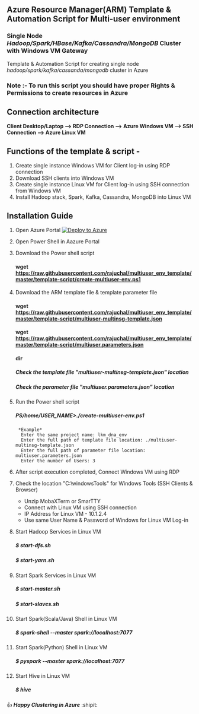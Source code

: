 ##  Azure Resource Manager(ARM) Template & Automation Script for Multi-user environment
###  Single Node _Hadoop/Spark/HBase/Kafka/Cassandra/MongoDB_ Cluster with Windows VM Gateway

Template & Automation Script for creating single node _hadoop/spark/kafka/cassanda/mongodb_ cluster in Azure

### Note :- To run this script you should have proper Rights & Permissions to create resources in Azure 

## Connection architecture

**Client Desktop/Laptop --> RDP Connection --> Azure Windows VM --> SSH Connection --> Azure Linux VM**

## Functions of the template & script -
1. Create single instance Windows VM for Client log-in using RDP connection
2. Download SSH clients into Windows VM
3. Create single instance Linux VM for Client log-in using SSH connection from Windows VM
4. Install Hadoop stack, Spark, Kafka, Cassandra, MongoDB into Linux VM

## Installation Guide

1. Open Azure Portal   [![Deploy to Azure](https://aka.ms/deploytoazurebutton)](https://portal.azure.com/)

2. Open Power Shell in Aazure Portal
3. Download the Power shell script 

    #### wget https://raw.githubusercontent.com/rajuchal/multiuser_env_template/master/template-script/create-multiuser-env.ps1

4. Download the ARM template file & template parameter file

    #### wget  https://raw.githubusercontent.com/rajuchal/multiuser_env_template/master/template-script/multiuser-multinsg-template.json
    
    #### wget https://raw.githubusercontent.com/rajuchal/multiuser_env_template/master/template-script/multiuser.parameters.json
    #### dir

    ##### Check the template file "multiuser-multinsg-template.json" location
    ##### Check the parameter file "multiuser.parameters.json" location

5. Run the Power shell script

    ##### PS/home/USER_NAME>./create-multiuser-env.ps1
        *Example*
         Enter the same project name: lkm_dna_env
         Enter the full path of template file location: ./multiuser-multinsg-template.json
         Enter the full path of parameter file location: multiuser.parameters.json
         Enter the number of Users: 3
        
6. After script execution completed, Connect Windows VM using RDP
7. Check the location "C:\windowsTools" for Windows Tools (SSH Clients & Browser)
   - Unzip MobaXTerm or SmarTTY
   - Connect with Linux VM using SSH connection
   - IP Address for Linux VM - 10.1.2.4
   - Use same User Name & Password of Windows for Linux VM Log-in 

8. Start Hadoop Services in Linux VM
    ##### $ start-dfs.sh
    ##### $ start-yarn.sh

9. Start Spark Services in Linux VM
    ##### $ start-master.sh
    ##### $ start-slaves.sh

10. Start Spark(Scala/Java) Shell  in Linux VM

    ##### $ spark-shell --master spark://localhost:7077

11. Start Spark(Python) Shell  in Linux VM

    ##### $ pyspark --master spark://localhost:7077

12. Start Hive  in Linux VM

    ##### $ hive


:+1: **_Happy Clustering in Azure_** :shipit:
